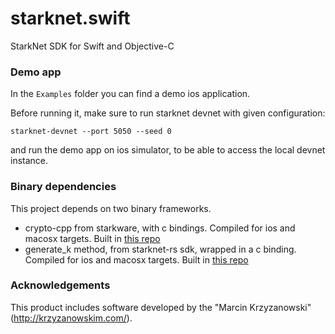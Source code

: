 # starknet.swift
StarkNet SDK for Swift and Objective-C

### Demo app
In the `Examples` folder you can find a demo ios application.

Before running it, make sure to run starknet devnet with given configuration:
```
starknet-devnet --port 5050 --seed 0
```
and run the demo app on ios simulator, to be able to access the local devnet instance.

### Binary dependencies
This project depends on two binary frameworks.
- crypto-cpp from starkware, with c bindings. Compiled for ios and macosx targets. Built in [this repo](https://github.com/software-mansion-labs/crypto-cpp-swift)
- generate_k method, from starknet-rs sdk, wrapped in a c binding. Compiled for ios and macosx targets. Built in [this repo](https://github.com/bartekryba/starknet-rs-c-bindings)

### Acknowledgements
This product includes software developed by the "Marcin Krzyzanowski" (http://krzyzanowskim.com/).
